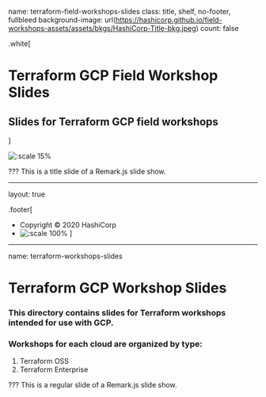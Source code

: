 name: terraform-field-workshops-slides
class: title, shelf, no-footer, fullbleed
background-image: url(https://hashicorp.github.io/field-workshops-assets/assets/bkgs/HashiCorp-Title-bkg.jpeg)
count: false

.white[
# Terraform GCP Field Workshop Slides
## Slides for Terraform GCP field workshops
]

![:scale 15%](https://hashicorp.github.io/field-workshops-assets/assets/logos/logo_terraform.png)

???
This is a title slide of a Remark.js slide show.

---
layout: true

.footer[
- Copyright © 2020 HashiCorp
- ![:scale 100%](https://hashicorp.github.io/field-workshops-assets/assets/logos/HashiCorp_Icon_Black.svg)
]

---
name: terraform-workshops-slides
# Terraform GCP Workshop Slides
### This directory contains slides for Terraform workshops intended for use with GCP.
### Workshops for each cloud are organized by type:
  1. Terraform OSS
  1. Terraform Enterprise

???
This is a regular slide of a Remark.js slide show.
